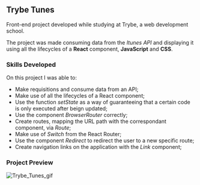 ## Trybe Tunes

Front-end project developed while studying at Trybe, a web development school.

The project was made consuming data from the _Itunes API_ and displaying it using all the lifecycles of a __React__ component, __JavaScript__ and __CSS__.

### Skills Developed

On this project I was able to:

 - Make requisitions and consume data from an API;
 - Make use of all the lifecycles of a React component;
 - Use the function _setState_ as a way of guaranteeing that a certain code is only executed after beign updated;
 - Use the component _BrowserRouter_ correctly;
 - Create routes, mapping the URL path with the correspondant component, via _Route_;
 - Make use of _Switch_ from the React Router;
 - Use the component _Redirect_ to redirect the user to a new specific route;
 - Create navigation links on the application with the _Link_ component;

### Project Preview
  
![Trybe_Tunes_gif](https://user-images.githubusercontent.com/88805423/156656506-b1880da6-9625-48f5-89cb-9b99a1ec06fb.gif)
